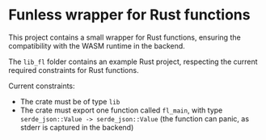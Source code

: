 # Funless wrapper for Rust functions

This project contains a small wrapper for Rust functions, ensuring the compatibility with the WASM runtime in the backend.

The `lib_fl` folder contains an example Rust project, respecting the current required constraints for Rust functions.


Current constraints:

- The crate must be of type `lib`
- The crate must export one function called `fl_main`, with type `serde_json::Value -> serde_json::Value` (the function can panic, as stderr is captured in the backend)
